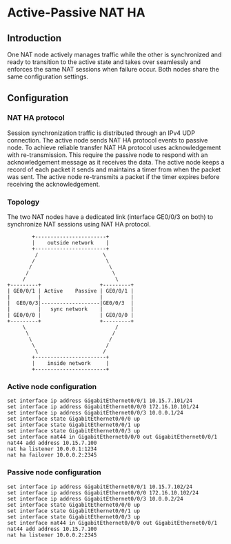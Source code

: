 # Active-Passive NAT HA

## Introduction

One NAT node actively manages traffic while the other is synchronized and ready to transition to the active state and takes over seamlessly and enforces the same NAT sessions when failure occur. Both nodes share the same configuration settings.

## Configuration

### NAT HA protocol
Session synchronization traffic is distributed through an IPv4 UDP connection. The active node sends NAT HA protocol events to passive node. To achieve reliable transfer NAT HA protocol uses acknowledgement with re-transmission. This require the passive node to respond with an acknowledgement message as it receives the data. The active node keeps a record of each packet it sends and maintains a timer from when the packet was sent. The active node re-transmits a packet if the timer expires before receiving the acknowledgement.

### Topology

The two NAT nodes have a dedicated link (interface GE0/0/3 on both) to synchronize NAT sessions using NAT HA protocol.

```
        +-----------------------+
        |    outside network    |
        +-----------------------+
         /                     \
        /                       \
       /                         \
      /                           \
     /                             \
+---------+                   +---------+
| GE0/0/1 | Active    Passive | GE0/0/1 |
|         |                   |         |
|  GE0/0/3|-------------------|GE0/0/3  |
|         |   sync network    |         |
| GE0/0/0 |                   | GE0/0/0 |
+---------+                   +---------+
     \                             /
      \                           /
       \                         /
        \                       /
         \                     /
        +-----------------------+
        |    inside network     |
        +-----------------------+
```

### Active node configuration

```
set interface ip address GigabitEthernet0/0/1 10.15.7.101/24
set interface ip address GigabitEthernet0/0/0 172.16.10.101/24
set interface ip address GigabitEthernet0/0/3 10.0.0.1/24
set interface state GigabitEthernet0/0/0 up
set interface state GigabitEthernet0/0/1 up
set interface state GigabitEthernet0/0/3 up
set interface nat44 in GigabitEthernet0/0/0 out GigabitEthernet0/0/1
nat44 add address 10.15.7.100
nat ha listener 10.0.0.1:1234
nat ha failover 10.0.0.2:2345
```

### Passive node configuration

```
set interface ip address GigabitEthernet0/0/1 10.15.7.102/24
set interface ip address GigabitEthernet0/0/0 172.16.10.102/24
set interface ip address GigabitEthernet0/0/3 10.0.0.2/24
set interface state GigabitEthernet0/0/0 up
set interface state GigabitEthernet0/0/1 up
set interface state GigabitEthernet0/0/3 up
set interface nat44 in GigabitEthernet0/0/0 out GigabitEthernet0/0/1
nat44 add address 10.15.7.100
nat ha listener 10.0.0.2:2345
```

